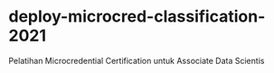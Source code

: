 # deploy-microcred-classification-2021
Pelatihan Microcredential Certification untuk Associate Data Scientis
